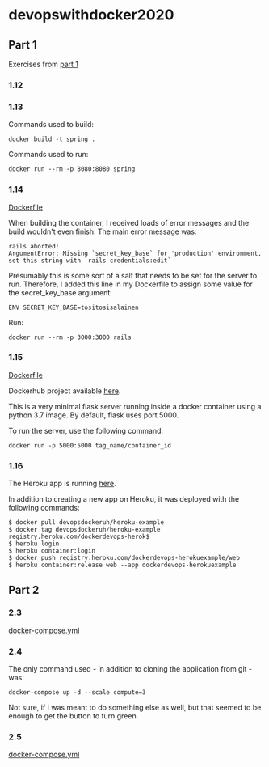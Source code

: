 # devopswithdocker2020



## Part 1

Exercises from [part 1](https://devopswithdocker.com/part1/)


### 1.12

### 1.13

Commands used to build:

```
docker build -t spring .
```

Commands used to run:

```
docker run --rm -p 8080:8080 spring
```

### 1.14

[Dockerfile](part1/1.14/Dockerfile)

When building the container, I received loads of error messages and the build wouldn't even finish. The main error message was:

```
rails aborted!
ArgumentError: Missing `secret_key_base` for 'production' environment, set this string with `rails credentials:edit`
```
Presumably this is some sort of a salt that needs to be set for the server to run. Therefore, I added this line in my Dockerfile to assign some value for the secret_key_base argument:

```
ENV SECRET_KEY_BASE=tositosisalainen
```

Run:
```
docker run --rm -p 3000:3000 rails
```

### 1.15

[Dockerfile](part1/1.15/Dockerfile)

Dockerhub project available [here](https://hub.docker.com/repository/docker/arikaupp/flask_server).

This is a very minimal flask server running inside a docker container using a python 3.7 image. By default, flask uses port 5000.

To run the server, use the following command:

```
docker run -p 5000:5000 tag_name/container_id
```

### 1.16

The Heroku app is running [here](https://dockerdevops-herokuexample.herokuapp.com/).

In addition to creating a new app on Heroku, it was deployed with the following commands:

```
$ docker pull devopsdockeruh/heroku-example
$ docker tag devopsdockeruh/heroku-example registry.heroku.com/dockerdevops-herok$
$ heroku login
$ heroku container:login
$ docker push registry.heroku.com/dockerdevops-herokuexample/web
$ heroku container:release web --app dockerdevops-herokuexample
```


## Part 2


### 2.3

[docker-compose.yml](part2/2.3/docker-compose.yml)

### 2.4

The only command used - in addition to cloning the application from git - was:

```
docker-compose up -d --scale compute=3
```

Not sure, if I was meant to do something else as well, but that seemed to be enough to get the button to turn green.

### 2.5

[docker-compose.yml](part2/2.5/docker-compose.yml)



